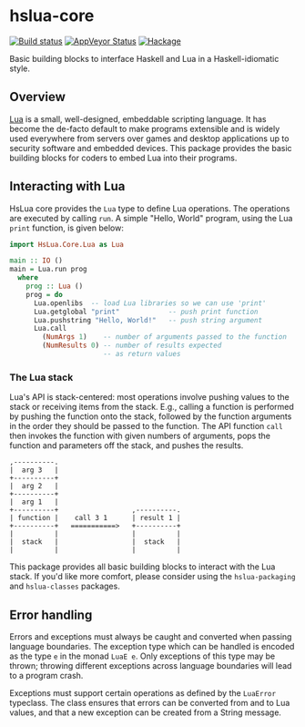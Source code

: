 # hslua-core

[![Build status][GitHub Actions badge]][GitHub Actions]
[![AppVeyor Status]](https://ci.appveyor.com/project/tarleb/hslua-r2y18)
[![Hackage]](https://hackage.haskell.org/package/hslua-core)

Basic building blocks to interface Haskell and Lua in a
Haskell-idiomatic style.

[GitHub Actions badge]: https://img.shields.io/github/workflow/status/hslua/hslua/CI.svg?logo=github
[GitHub Actions]: https://github.com/hslua/hslua/actions
[AppVeyor Status]: https://ci.appveyor.com/api/projects/status/ldutrilgxhpcau94/branch/main?svg=true
[Hackage]: https://img.shields.io/hackage/v/hslua-core.svg


Overview
--------

[Lua](https://lua.org) is a small, well-designed, embeddable
scripting language. It has become the de-facto default to make
programs extensible and is widely used everywhere from servers
over games and desktop applications up to security software and
embedded devices. This package provides the basic building blocks
for coders to embed Lua into their programs.

Interacting with Lua
--------------------

HsLua core provides the `Lua` type to define Lua operations. The
operations are executed by calling `run`. A simple "Hello, World"
program, using the Lua `print` function, is given below:

``` haskell
import HsLua.Core.Lua as Lua

main :: IO ()
main = Lua.run prog
  where
    prog :: Lua ()
    prog = do
      Lua.openlibs  -- load Lua libraries so we can use 'print'
      Lua.getglobal "print"            -- push print function
      Lua.pushstring "Hello, World!"   -- push string argument
      Lua.call
        (NumArgs 1)    -- number of arguments passed to the function
        (NumResults 0) -- number of results expected
                       -- as return values
```

### The Lua stack

Lua's API is stack-centered: most operations involve pushing
values to the stack or receiving items from the stack. E.g.,
calling a function is performed by pushing the function onto the
stack, followed by the function arguments in the order they should
be passed to the function. The API function `call` then invokes
the function with given numbers of arguments, pops the function
and parameters off the stack, and pushes the results.

    ,----------.
    |  arg 3   |
    +----------+
    |  arg 2   |
    +----------+
    |  arg 1   |
    +----------+                  ,----------.
    | function |    call 3 1      | result 1 |
    +----------+   ===========>   +----------+
    |          |                  |          |
    |  stack   |                  |  stack   |
    |          |                  |          |

This package provides all basic building blocks to interact with
the Lua stack. If you'd like more comfort, please consider using
the `hslua-packaging` and `hslua-classes` packages.


Error handling
--------------

Errors and exceptions must always be caught and converted when
passing language boundaries. The exception type which can be
handled is encoded as the type `e` in the monad `LuaE e`. Only
exceptions of this type may be thrown; throwing different
exceptions across language boundaries will lead to a program
crash.

Exceptions must support certain operations as defined by the
`LuaError` typeclass. The class ensures that errors can be
converted from and to Lua values, and that a new exception can be
created from a String message.
